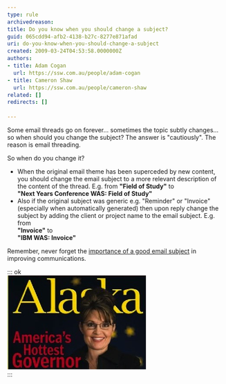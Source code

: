 ```yaml
---
type: rule
archivedreason: 
title: Do you know when you should change a subject?
guid: 065cdd94-afb2-4138-b27c-8277e871afad
uri: do-you-know-when-you-should-change-a-subject
created: 2009-03-24T04:53:58.0000000Z
authors:
- title: Adam Cogan
  url: https://ssw.com.au/people/adam-cogan
- title: Cameron Shaw
  url: https://ssw.com.au/people/cameron-shaw
related: []
redirects: []

---
```


Some email threads go on forever... sometimes the topic subtly changes... so when should you change the subject? The answer is "cautiously". The reason is email threading.

<!--endintro-->

So when do you change it?

* When the original email theme has been superceded by new content, you should change the email subject to a more relevant description of the content of the thread.
 E.g. from **"Field of Study"** 
 to <br>       **"Next Years Conference WAS: Field of Study"**
* Also if the original subject was generic e.g. "Reminder" or "Invoice" (especially when automatically generated) then upon reply change the subject by adding the client or project name to the email subject.
 E.g. from <br>       **"Invoice"** 
 to <br>       **"IBM WAS: Invoice"**


Remember, never forget the     [importance of a good email subject](/Pages/ImportanceOfAGoodSubject.aspx "Realize the Importance of a Good Email Subject") in improving communications.


::: ok  
![Figure: Keep your email subject description up-to-date. Sarah Palin isn’t even a governor anymore](SarahPalin.jpg)  
:::
